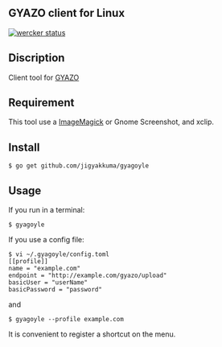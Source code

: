 ## GYAZO client for Linux

[![wercker status](https://app.wercker.com/status/f5615d48864cf5abc373172a277c8c40/s "wercker status")](https://app.wercker.com/project/bykey/f5615d48864cf5abc373172a277c8c40)

## Discription

Client tool for [GYAZO](http://gyazo.com) 

## Requirement

This tool use a [ImageMagick](http://www.imagemagick.org/script/index.php) or Gnome Screenshot, and xclip.

## Install

```
$ go get github.com/jigyakkuma/gyagoyle
```

## Usage

If you run in a terminal:
```
$ gyagoyle
```

If you use a config file:
```
$ vi ~/.gyagoyle/config.toml
[[profile]]
name = "example.com"
endpoint = "http://example.com/gyazo/upload"
basicUser = "userName"
basicPassword = "password"
```

and
```
$ gyagoyle --profile example.com
```

It is convenient to register a shortcut on the menu.

